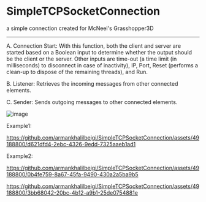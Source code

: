 # SimpleTCPSocketConnection
a simple connection created for McNeel's Grasshopper3D

---

A. Connection Start: With this function, both the client and server are started based on a Boolean input
to determine whether the output should be the client or the server. Other inputs are time-out (a time
limit (in milliseconds) to disconnect in case of inactivity), IP, Port, Reset (performs a clean-up to dispose
of the remaining threads), and Run.

B. Listener: Retrieves the incoming messages from other connected elements.

C. Sender: Sends outgoing messages to other connected elements.

![image](https://github.com/armankhalilbeigi/SimpleTCPSocketConnection/assets/49188800/3f46fc03-d7c0-460a-9333-0aa3ca8adbc3)


Example1:


https://github.com/armankhalilbeigi/SimpleTCPSocketConnection/assets/49188800/d621dfd4-2ebc-4326-9edd-7325aaeb1ad1

Example2:


https://github.com/armankhalilbeigi/SimpleTCPSocketConnection/assets/49188800/0b4fe759-8a67-45fa-9490-430a2a5ba9b5



https://github.com/armankhalilbeigi/SimpleTCPSocketConnection/assets/49188800/3bb68042-20bc-4b12-a9b1-25de0754881e




